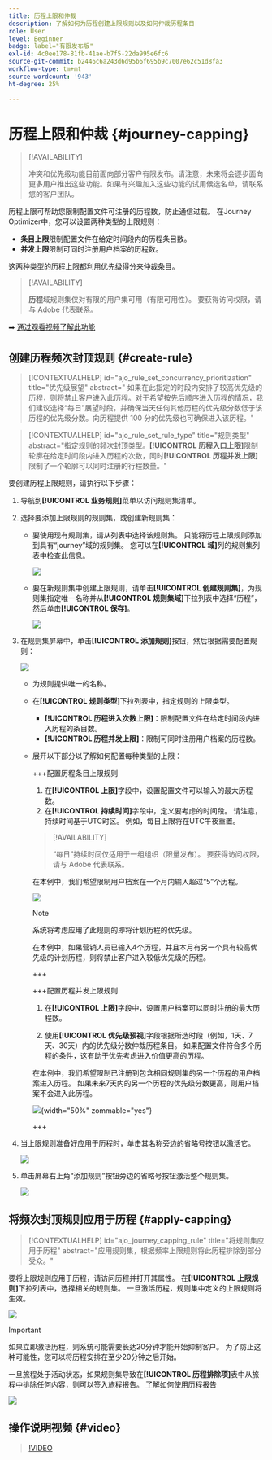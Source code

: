 ```yaml
---
title: 历程上限和仲裁
description: 了解如何为历程创建上限规则以及如何仲裁历程条目
role: User
level: Beginner
badge: label="有限发布版"
exl-id: 4c0ee178-81fb-41ae-b7f5-22da995e6fc6
source-git-commit: b2446c6a243d6d95b6f695b9c7007e62c51d8fa3
workflow-type: tm+mt
source-wordcount: '943'
ht-degree: 25%

---
```


# 历程上限和仲裁 {#journey-capping}

>[!AVAILABILITY]
>
>冲突和优先级功能目前面向部分客户有限发布。请注意，未来将会逐步面向更多用户推出这些功能。如果有兴趣加入这些功能的试用候选名单，请联系您的客户团队。

历程上限可帮助您限制配置文件可注册的历程数，防止通信过载。 在Journey Optimizer中，您可以设置两种类型的上限规则：

* **条目上限**&#x200B;限制配置文件在给定时间段内的历程条目数。
* **并发上限**&#x200B;限制可同时注册用户档案的历程数。

这两种类型的历程上限都利用优先级得分来仲裁条目。

>[!AVAILABILITY]
>
>**历程**&#x200B;域规则集仅对有限的用户集可用（有限可用性）。 要获得访问权限，请与 Adobe 代表联系。

➡️ [通过观看视频了解此功能](#video)

## 创建历程频次封顶规则 {#create-rule}

>[!CONTEXTUALHELP]
>id="ajo_rule_set_concurrency_prioritization"
>title="优先级展望"
>abstract=" 如果在此指定的时段内安排了较高优先级的历程，则将禁止客户进入此历程。对于希望按先后顺序进入历程的情况，我们建议选择“每日”展望时段，并确保当天任何其他历程的优先级分数低于该历程的优先级分数。向历程提供 100 分的优先级也可确保进入该历程。"

>[!CONTEXTUALHELP]
>id="ajo_rule_set_rule_type"
>title="规则类型"
>abstract="指定规则的频次封顶类型。**[!UICONTROL 历程入口上限]**&#x200B;限制轮廓在给定时间段内进入历程的次数，同时&#x200B;**[!UICONTROL 历程并发上限]**&#x200B;限制了一个轮廓可以同时注册的行程数量。"

要创建历程上限规则，请执行以下步骤：

1. 导航到&#x200B;**[!UICONTROL 业务规则]**&#x200B;菜单以访问规则集清单。

1. 选择要添加上限规则的规则集，或创建新规则集：

   * 要使用现有规则集，请从列表中选择该规则集。 只能将历程上限规则添加到具有“journey”域的规则集。 您可以在&#x200B;**[!UICONTROL 域]**&#x200B;列的规则集列表中检查此信息。

     ![](assets/journey-capping-list.png)

   * 要在新规则集中创建上限规则，请单击&#x200B;**[!UICONTROL 创建规则集]**，为规则集指定唯一名称并从&#x200B;**[!UICONTROL 规则集域]**&#x200B;下拉列表中选择“历程”，然后单击&#x200B;**[!UICONTROL 保存]**。

     ![](assets/journey-capping-rule-set.png)

1. 在规则集屏幕中，单击&#x200B;**[!UICONTROL 添加规则]**&#x200B;按钮，然后根据需要配置规则：

   ![](assets/journey-capping-concurrency.png)

   * 为规则提供唯一的名称。

   * 在&#x200B;**[!UICONTROL 规则类型]**&#x200B;下拉列表中，指定规则的上限类型。

      * **[!UICONTROL 历程进入次数上限]**：限制配置文件在给定时间段内进入历程的条目数。
      * **[!UICONTROL 历程并发上限]**：限制可同时注册用户档案的历程数。

   * 展开以下部分以了解如何配置每种类型的上限：

     +++配置历程条目上限规则

      1. 在&#x200B;**[!UICONTROL 上限]**&#x200B;字段中，设置配置文件可以输入的最大历程数。
      1. 在&#x200B;**[!UICONTROL 持续时间]**&#x200B;字段中，定义要考虑的时间段。 请注意，持续时间基于UTC时区。 例如，每日上限将在UTC午夜重置。

     >[!AVAILABILITY]
     >
     >“每日”持续时间仅适用于一组组织（限量发布）。 要获得访问权限，请与 Adobe 代表联系。

     在本例中，我们希望限制用户档案在一个月内输入超过“5”个历程。

     ![](assets/journey-capping-entry-example.png)

     >[!NOTE]
     >
     >系统将考虑应用了此规则的即将计划历程的优先级。
     >
     >在本例中，如果营销人员已输入4个历程，并且本月有另一个具有较高优先级的计划历程，则将禁止客户进入较低优先级的历程。

     +++

     +++配置历程并发上限规则

      1. 在&#x200B;**[!UICONTROL 上限]**&#x200B;字段中，设置用户档案可以同时注册的最大历程数。

      1. 使用&#x200B;**[!UICONTROL 优先级预视]**&#x200B;字段根据所选时段（例如，1天、7天、30天）内的优先级分数仲裁历程条目。 如果配置文件符合多个历程的条件，这有助于优先考虑进入价值更高的历程。

     在本例中，我们希望限制已注册到包含相同规则集的另一个历程的用户档案进入历程。 如果未来7天内的另一个历程的优先级分数更高，则用户档案不会进入此历程。

     ![](assets/journey-capping-concurrency-example.png){width="50%" zommable="yes"}

     +++

1. 当上限规则准备好应用于历程时，单击其名称旁边的省略号按钮以激活它。

   ![](assets/journey-capping-activate-rule.png)

1. 单击屏幕右上角“添加规则”按钮旁边的省略号按钮激活整个规则集。

   ![](assets/journey-capping-activate-rule-set.png)

## 将频次封顶规则应用于历程 {#apply-capping}

>[!CONTEXTUALHELP]
>id="ajo_journey_capping_rule"
>title="将规则集应用于历程"
>abstract="应用规则集，根据频率上限规则将此历程排除到部分受众。"

要将上限规则应用于历程，请访问历程并打开其属性。 在&#x200B;**[!UICONTROL 上限规则]**&#x200B;下拉列表中，选择相关的规则集。 一旦激活历程，规则集中定义的上限规则将生效。

![](assets/journey-capping-apply.png)

>[!IMPORTANT]
>
>如果立即激活历程，则系统可能需要长达20分钟才能开始抑制客户。 为了防止这种可能性，您可以将历程安排在至少20分钟之后开始。

一旦旅程处于活动状态，如果规则集导致在&#x200B;**[!UICONTROL 历程排除项]**&#x200B;表中从旅程中排除任何内容，则可以签入旅程报告。 [了解如何使用历程报告](../reports/journey-global-report-cja.md)

![](assets/journey-report.png)

## 操作说明视频 {#video}

>[!VIDEO](https://video.tv.adobe.com/v/3435530?quality=12)
